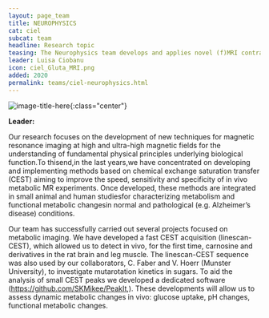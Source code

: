 ```yaml
---
layout: page_team
title: NEUROPHYSICS
cat: ciel
subcat: team
headline: Research topic
teasing: The Neurophysics team develops and applies novel (f)MRI contrasts at high and ultra-high magnetic field
leader: Luisa Ciobanu
icon: ciel_Gluta_MRI.png
added: 2020
permalink: teams/ciel-neurophysics.html
---
```


![image-title-here]({{site.url}}{{site.baseurl}}/images/labs/{{page.icon}}){:class="center"}

<b> Leader: </b>
<script>mail2("{{page.leader | replace: " ", "." | downcase}}", "cea", 3, "", "{{page.leader}}")</script>

Our research focuses on the development of new techniques for magnetic resonance imaging at	high and ultra-high magnetic fields for the understanding of fundamental physical principles underlying biological function.To thisend,in the last years,we have concentrated on developing and implementing methods based on chemical exchange saturation transfer (CEST) aiming to improve the speed, sensitivity and specificity of in vivo metabolic MR experiments. Once developed, these methods are integrated in small animal and human studiesfor characterizing metabolism and functional metabolic changesin normal and pathological (e.g. Alzheimer’s disease) conditions.

Our team has successfully carried out several projects focused on metabolic imaging. We have developed a fast CEST acquisition	(linescan-CEST), which allowed us to detect	in vivo, for the first time, carnosine and derivatives in the rat brain and leg muscle. The linescan-CEST sequence was also used by our collaborators, C. Faber and V. Hoerr (Munster University), to investigate mutarotation kinetics in sugars. To aid the
analysis of small CEST peaks we developed a dedicated software (https://github.com/SKMikee/PeakIt,). These developments will allow us to assess dynamic metabolic changes in vivo: glucose uptake, pH changes, functional metabolic changes.

